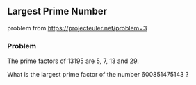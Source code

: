 ## Largest Prime Number

problem from https://projecteuler.net/problem=3

### Problem

The prime factors of 13195 are 5, 7, 13 and 29.

What is the largest prime factor of the number 600851475143 ?
